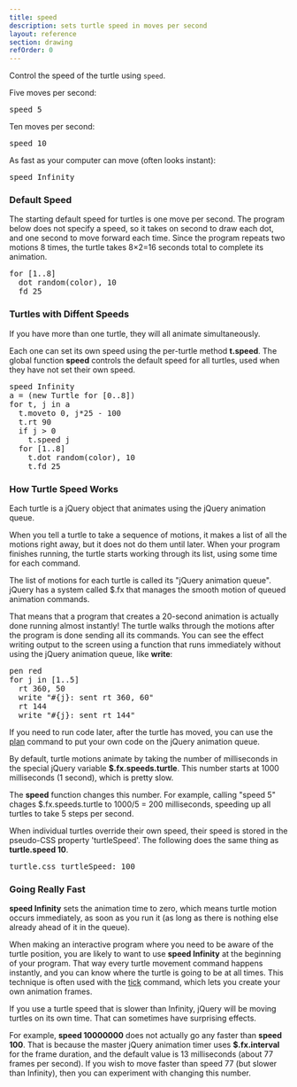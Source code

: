 ```yaml
---
title: speed
description: sets turtle speed in moves per second
layout: reference
section: drawing
refOrder: 0
---
```


Control the speed of the turtle using <code>speed</code>.

Five moves per second:

<pre class="jumbo">
speed 5
</pre>

<script type="demo" width=249 height=99>
setup ->
  moveto -100, 0
  rt 90
demo ->
  speed 5
  for [1..8]
    dot random(color), 10
    fd 25
  plan ->
    p = new Pencil
    p.bk 5
    p.label 'click to see speed 5 again', 'bottom'
</script>

Ten moves per second:

<pre class="jumbo">
speed 10
</pre>

<script type="demo" width=249 height=99>
setup ->
  moveto -100, 0
  rt 90
demo ->
  speed 10
  for [1..8]
    dot random(color), 10
    fd 25
  plan ->
    p = new Pencil
    p.bk 5
    p.label 'click to see speed 10 again', 'bottom'
</script>

As fast as your computer can move (often looks instant):

<pre class="jumbo">
speed Infinity
</pre>

<script type="demo" width=249 height=99>
setup ->
  moveto -100, 0
  rt 90
demo ->
  speed Infinity
  for [1..8]
    dot random(color), 10
    fd 25
  plan ->
    p = new Pencil
    p.bk 5
    p.label 'click to see speed Infinity again', 'bottom'
</script>

<h3>Default Speed</h3>

The starting default speed for turtles is one move per second.
The program below does not specify a speed, so it takes on second to
draw each dot, and one second to move forward each time.
Since the program repeats two motions 8 times, the turtle takes
8&times;2=16 seconds total to complete its animation.

<pre class="examp">
for [1..8]
  dot random(color), 10
  fd 25
</pre>

<script type="demo" width=249 height=99>
setup ->
  moveto -100, 0
  rt 90
demo ->
  for [1..8]
    dot random(color), 10
    fd 25
  plan ->
    p = new Pencil
    p.bk 5
    p.label 'click to see default speed again', 'bottom'
</script>

<h3>Turtles with Diffent Speeds</h3>

If you have more than one turtle, they will all animate simultaneously.

Each one can set its own speed using the per-turtle method <b>t.speed</b>.
The global function <b>speed</b> controls the default speed for all
turtles, used when they have not set their own speed.

<pre class="examp">
speed Infinity
a = (new Turtle for [0..8])
for t, j in a
  t.moveto 0, j*25 - 100
  t.rt 90
  if j > 0
    t.speed j
  for [1..8]
    t.dot random(color), 10
    t.fd 25
</pre>

<script type="demo" width=399 height=249>
p = new Pencil
setup ->
  ht()
demo ->
  speed Infinity
  plan ->
    a = (new Turtle for [0..8])
    for t, j in a
      t.moveto -50, j*25 - 100
      t.rt 90
      t.label (
          if j
            "a[#{j}].speed #{j}"
          else
            "speed Infinity"
        ),
        fontFamily:'monospace'
        labelSide:'left'
        padding:15
      t.pause 2
      if j > 0
        t.speed j
      for [1..8]
        t.dot random(color), 10
        t.fd 25
  sync $('.turtle')
</script>

<h3>How Turtle Speed Works</h3>

Each turtle is a jQuery object that animates using the jQuery animation queue.

When you tell a turtle to take a sequence of motions, it makes a list
of all the motions right away, but it does not do them until later.
When your program finishes running, the turtle starts working through
its list, using some time for each command.

The list of motions for each turtle is called its "jQuery animation queue".
jQuery has a system called $.fx that manages the smooth motion of
queued animation commands.

That means that a program that creates a 20-second animation is
actually done running almost instantly!  The turtle walks through
the motions after the program is done sending all its commands.
You can see the effect writing output to the screen using a function
that runs immediately without using the jQuery animation queue,
like <b>write</b>:

<pre class="examp">
pen red
for j in [1..5]
  rt 360, 50
  write "#{j}: sent rt 360, 60"
  rt 144
  write "#{j}: sent rt 144"
</pre>

<script type="demo" height=199 width=249>
p = new Pencil
t = write('queue').css position: 'absolute', bottom: 0, right: 0, padding: 3
t.addClass 'turtlefield'
stopped = false
tick 30, ->
  t.text 'queue length ' + if stopped then 0 else turtle.queue().length
demo = ->
  pen red
  for j in [1..5]
    rt 360, 50
    write "#{j}: sent rt 360, 60"
    rt 144
    write "#{j}: sent rt 144"
click ->
  stopped = true
  finish()
  cs()
  home()
  pause 1
  plan ->
    stopped = false
    demo()
demo()
</script>

If you need to run code later, after the turtle has moved,
you can use the <a href="plan.html">plan</a> command to put
your own code on the jQuery animation queue.

By default, turtle motions animate by taking the number of milliseconds
in the special jQuery variable <b>$.fx.speeds.turtle</b>.  This number
starts at 1000 milliseconds (1 second), which is pretty slow.

The <b>speed</b> function changes this number.  For example, calling
"speed 5" chages $.fx.speeds.turtle to 1000/5 = 200 milliseconds,
speeding up all turtles to take 5 steps per second.

When individual turtles override their own speed, their speed is
stored in the pseudo-CSS property 'turtleSpeed'.  The following
does the same thing as <b>turtle.speed 10</b>.

<pre class="examp">
turtle.css turtleSpeed: 100
</pre>

<script type="demo" width=249 height=99>
setup ->
  moveto -100, 0
  rt 90
demo ->
  turtle.css turtleSpeed: 100
  for [1..8]
    dot random(color), 10
    fd 25
  plan ->
    p = new Pencil
    p.bk 5
    p.label 'click to use css turtleSpeed again', 'bottom'
</script>

<h3>Going Really Fast</h3>

<b>speed Infinity</b> sets the animation time to zero, which means
turtle motion occurs immediately, as soon as you run it (as long
as there is nothing else already ahead of it in the queue).

When making an interactive program where you need to be
aware of the turtle position, you are likely to want to
use <b>speed Infinity</b> at the beginning of your program.  That way
every turtle movement command happens instantly, and you can know where
the turtle is going to be at all times.  This technique
is often used with the <a href="tick.html">tick</a> command,
which lets you create your own animation frames.

If you use a turtle speed that is slower than Infinity, jQuery will
be moving turtles on its own time.  That can sometimes
have surprising effects.

<p>For example, <b>speed 10000000</b> does not actually go any faster than
<b>speed 100</b>.  That is because the master jQuery animation timer uses
<b>$.fx.interval</b> for the frame duration, and the default value is
13 milliseconds (about 77 frames per second).  If you wish to move faster
than speed 77 (but slower than Infinity), then you can experiment with
changing this number.
